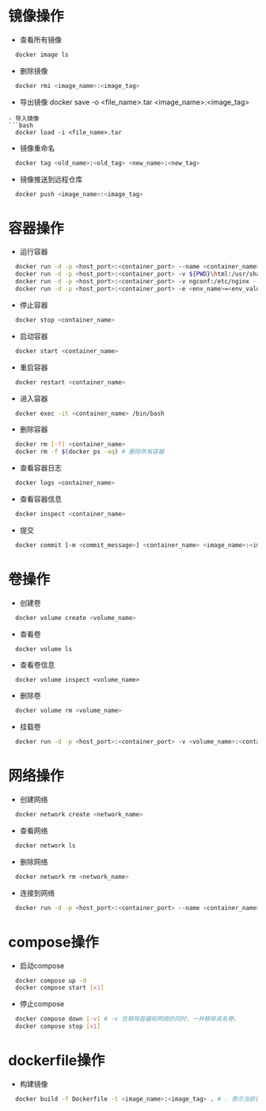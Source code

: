 # 镜像操作
  - 查看所有镜像
  ```bash
    docker image ls
  ```
  - 删除镜像
  ```bash
    docker rmi <image_name>:<image_tag>
  ```
  - 导出镜像
    docker save -o <file_name>.tar <image_name>:<image_tag>
  ```
  - 导入镜像
  ```bash
    docker load -i <file_name>.tar
  ```
  - 镜像重命名
  ```bash
    docker tag <old_name>:<old_tag> <new_name>:<new_tag>
  ```
  - 镜像推送到远程仓库
  ```bash
    docker push <image_name>:<image_tag>
  ```

# 容器操作
  - 运行容器
  ```bash
    docker run -d -p <host_port>:<container_port> --name <container_name> <image_name>:<image_tag>
    docker run -d -p <host_port>:<container_port> -v ${PWD}\html:/usr/share/nginx/html --name <container_name> <image_name>:<image_tag> # 挂载目录
    docker run -d -p <host_port>:<container_port> -v ngconf:/etc/nginx --name <container_name> <image_name>:<image_tag> # 挂载卷
    docker run -d -p <host_port>:<container_port> -e <env_name>=<env_value> --name <container_name> <image_name>:<image_tag> # 设置环境变量
  ```
  - 停止容器
  ```bash
    docker stop <container_name>
  ```
  - 启动容器
  ```bash
    docker start <container_name>
  ```
  - 重启容器
  ```bash
    docker restart <container_name>
  ```
  - 进入容器
  ```bash
    docker exec -it <container_name> /bin/bash
  ```
  - 删除容器
  ```bash
    docker rm [-f] <container_name>
    docker rm -f $(docker ps -aq) # 删除所有容器
  ```
  - 查看容器日志
  ```bash
    docker logs <container_name>
  ```
  - 查看容器信息
  ```bash
    docker inspect <container_name>
  ```
  - 提交
  ```bash
    docker commit [-m <commit_message>] <container_name> <image_name>:<image_tag>
  ```

# 卷操作
  - 创建卷
  ```bash
    docker volume create <volume_name>
  ```
  - 查看卷
  ```bash
    docker volume ls
  ```
  - 查看卷信息
  ```base
    docker volume inspect <volume_name>
  ```
  - 删除卷
  ```bash
    docker volume rm <volume_name>
  ```
  - 挂载卷
  ```bash
    docker run -d -p <host_port>:<container_port> -v <volume_name>:<container_path> --name <container_name> <image_name>:<image_tag>
  ```

# 网络操作
  - 创建网络
  ```bash
    docker network create <network_name>
  ```
  - 查看网络
  ```bash
    docker network ls
  ```
  - 删除网络
  ```bash
    docker network rm <network_name>
  ```
  - 连接到网络
  ```bash
    docker run -d -p <host_port>:<container_port> --name <container_name> --network <network_name> <image_name>:<image_tag>
  ```

# compose操作
  - 启动compose
  ```bash
    docker compose up -d
    docker compose start [x1]
  ```
  - 停止compose
  ```bash
    docker compose down [-v] # -v 在移除容器和网络的同时，一并移除具名卷。
    docker compose stop [x1]
  ```

# dockerfile操作
  - 构建镜像
  ```bash
    docker build -f Dockerfile -t <image_name>:<image_tag> . # . 表示当前目录
  ```